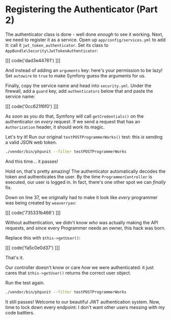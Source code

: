# Registering the Authenticator (Part 2)

The authenticator class is done - well done *enough* to see it working. Next, we
need to register it as a service. Open up `app/config/services.yml` to add it:
call it `jwt_token_authenticator`. Set its class to `AppBundle\Security\JwtTokenAuthenticator`:

[[[ code('dad3e44761') ]]]

And instead of adding an `arguments` key: here's your permission to be lazy! Set `autowire`
to `true` to make Symfony guess the arguments for us.

Finally, copy the service name and head into `security.yml`. Under the firewall,
add a `guard` key, add `authenticators` below that and paste the service name:

[[[ code('0cc621f6f0') ]]]

As *soon* as you do that, Symfony will call `getCredentials()` on the authenticator
on *every* request. If we send a request that has an `Authorization` header, it should
work its magic.

Let's try it! Run our original `testPOSTProgrammerWorks()` test: this *is* sending
a valid JSON web token.

```bash
./vendor/bin/phpunit --filter testPOSTProgrammerWorks
```

And this time... it passes!

Hold on, that's pretty amazing! The authenticator automatically decodes the token
and authenticates the user. By the time `ProgrammerController` is executed, our user
is logged in. In fact, there's one other spot we can *finally* fix.

Down on line 37, we originally had to make it look like *every* programmer was being
created by `weaverryan`:

[[[ code('735331b466') ]]]

Without authentication, we didn't know *who* was actually making the API requests,
and since every Programmer needs an owner, this hack was born.

Replace this with `$this->getUser()`:

[[[ code('fa5c0e0d37') ]]]

That's it.

Our controller doesn't know or care *how* we were authenticated: it just cares that
`$this->getUser()` returns the correct user object.

Run the test again.

```bash
./vendor/bin/phpunit --filter testPOSTProgrammerWorks
```

It still passes! Welcome to our beautiful JWT authentication system. Now, time to
lock down every endpoint: I don't want other users messing with my code battlers.
